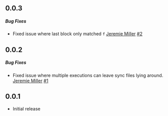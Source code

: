 ## 0.0.3

##### Bug Fixes

  * Fixed issue where last block only matched `f` [Jeremie Miller](https://github.com/quartzjer) [#2](https://github.com/clarkda/interfaces/pull/2)

## 0.0.2
##### Bug Fixes

  * Fixed issue where multiple executions can leave sync files lying around. [Jeremie Miller](https://github.com/quartzjer)  [#1](https://github.com/clarkda/interfaces/pull/1)
  
## 0.0.1 

  * Initial release
